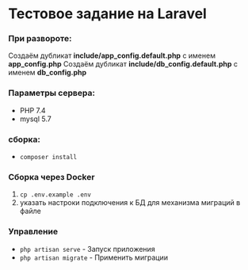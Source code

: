 Тестовое задание на Laravel 
======================


### При развороте:

Создаём дубликат **include/app_config.default.php** с именем **app_config.php**
Создаём дубликат **include/db_config.default.php** с именем **db_config.php**

### Параметры сервера:
*  PHP 7.4
*  mysql 5.7

### сборка:
*  `composer install`

### Сборка через Docker

1. `cp .env.example .env`
2. указать настроки подключения к БД для механизма миграций в файле

### Управление

* `php artisan serve` - Запуск приложения
* `php artisan migrate` - Применить миграции
